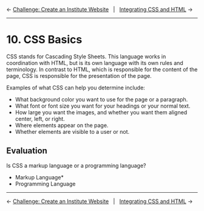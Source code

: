 ← [Challenge: Create an Institute Website](09-challenge-create-an-institute-website.md)&nbsp;&nbsp;&nbsp;|&nbsp;&nbsp;&nbsp;[Integrating CSS and HTML](11-integrating-css-and-html.md) →

---

# 10. CSS Basics

CSS stands for Cascading Style Sheets. This language works in coordination with HTML, but is its own language with its own rules and terminology. In contrast to HTML, which is responsible for the content of the page, CSS is responsible for the presentation of the page.

Examples of what CSS can help you determine include:

- What background color you want to use for the page or a paragraph.
- What font or font size you want for your headings or your normal text.
- How large you want the images, and whether you want them aligned center, left, or right.
- Where elements appear on the page.
- Whether elements are visible to a user or not.

## Evaluation

Is CSS a markup language or a programming language?
- Markup Language*
- Programming Language

---

← [Challenge: Create an Institute Website](09-challenge-create-an-institute-website.md)&nbsp;&nbsp;&nbsp;|&nbsp;&nbsp;&nbsp;[Integrating CSS and HTML](11-integrating-css-and-html.md) →